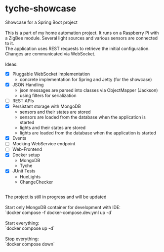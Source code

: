 # tyche-showcase
Showcase for a Spring Boot project<br />
<br />
This is a part of my home automation project. It runs on a Raspberry Pi with a ZigBee module. Several light sources and various sensors are connected to it.<br />
The application uses REST requests to retrieve the initial configuration. Changes are communicated via WebSocket.<br />
<br />
Ideas:<br />
* [x] Pluggable WebSocket implementation
  - concrete implementation for Spring and Jetty (for the showcase)
* [x] JSON Handling
  - json messages are parsed into classes via ObjectMapper (Jackson)
  - using filters for serialization
* [ ] REST APIs
* [x] Persistant storage with MongoDB
  - sensors and their states are stored
  - sensors are loaded from the database when the application is started
  - lights and their states are stored
  - lights are loaded from the database when the application is started
* [x] Events
* [ ] Mocking WebService endpoint
* [ ] Web-Frontend
* [x] Docker setup
  - MongoDB
  - Tyche
* [x] JUnit Tests
  - HueLights
  - ChangeChecker

<br />
The project is still in progress and will be updated<br />
<br />
Start only MongoDB container for development with IDE:<br />
`docker compose -f docker-compose.dev.yml up -d`<br />
<br />
Start everything:<br /> 
`docker compose up -d`<br />
<br />
Stop everything:<br />
`docker compose down`
